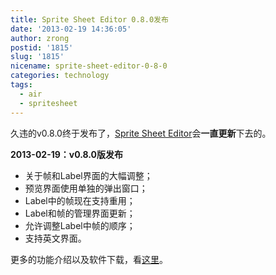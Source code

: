 ```yaml
---
title: Sprite Sheet Editor 0.8.0发布
date: '2013-02-19 14:36:05'
author: zrong
postid: '1815'
slug: '1815'
nicename: sprite-sheet-editor-0-8-0
categories: technology
tags:
  - air
  - spritesheet
---
```


久违的v0.8.0终于发布了，[Sprite Sheet
Editor](http://zengrong.net/sprite_sheet_editor)会**一直更新**下去的。

**2013-02-19：v0.8.0版发布**

-   关于帧和Label界面的大幅调整；
-   预览界面使用单独的弹出窗口；
-   Label中的帧现在支持重用；
-   Label和帧的管理界面更新；
-   允许调整Label中帧的顺序；
-   支持英文界面。

更多的功能介绍以及软件下载，看[这里](http://zengrong.net/sprite_sheet_editor)。


